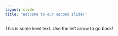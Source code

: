 ```yaml
---
layout: slide
title: "Welcome to our second slide!"
---
```

This is some kewl text.
Use the left arrow to go back!
